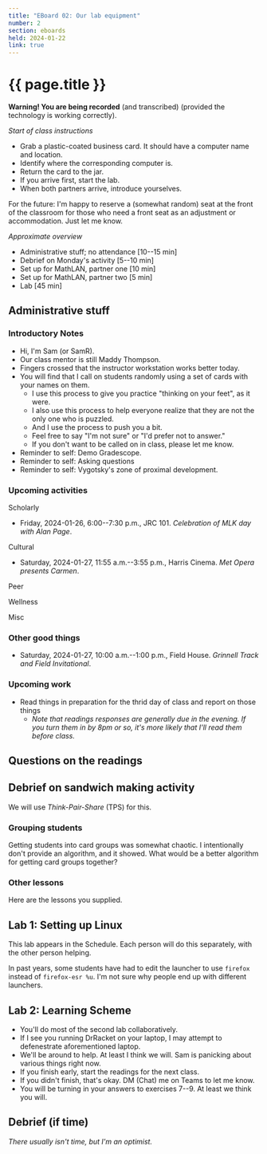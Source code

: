 ```yaml
---
title: "EBoard 02: Our lab equipment"
number: 2
section: eboards
held: 2024-01-22
link: true
---
```

# {{ page.title }}

**Warning! You are being recorded** (and transcribed) (provided the technology
is working correctly).

_Start of class instructions_

* Grab a plastic-coated business card. It should have a computer name
  and location.
* Identify where the corresponding computer is.
* Return the card to the jar.
* If you arrive first, start the lab.
* When both partners arrive, introduce yourselves.

For the future: I'm happy to reserve a (somewhat random) seat at
the front of the classroom for those who need a front seat as an
adjustment or accommodation.  Just let me know.

_Approximate overview_

* Administrative stuff; no attendance [10--15 min]
* Debrief on Monday's activity [5--10 min]
* Set up for MathLAN, partner one [10 min]
* Set up for MathLAN, partner two [5 min]
* Lab [45 min]

Administrative stuff
--------------------

### Introductory Notes

* Hi, I'm Sam (or SamR).
* Our class mentor is still Maddy Thompson.
* Fingers crossed that the instructor workstation works better today.
* You will find that I call on students randomly using a set of cards
  with your names on them.
    * I use this process to give you practice "thinking on your feet",
      as it were.
    * I also use this process to help everyone realize that they are
      not the only one who is puzzled.
    * And I use the process to push you a bit.
    * Feel free to say "I'm not sure" or "I'd prefer not to answer."
    * If you don't want to be called on in class, please let me know.
* Reminder to self: Demo Gradescope.
* Reminder to self: Asking questions
* Reminder to self: Vygotsky's zone of proximal development.


### Upcoming activities

Scholarly

* Friday, 2024-01-26, 6:00--7:30 p.m., JRC 101. 
  _Celebration of MLK day with Alan Page_.

Cultural

* Saturday, 2024-01-27, 11:55 a.m.--3:55 p.m., Harris Cinema. 
  _Met Opera presents Carmen_.

Peer

Wellness

Misc

### Other good things

* Saturday, 2024-01-27, 10:00 a.m.--1:00 p.m., Field House.
  _Grinnell Track and Field Invitational_.

### Upcoming work

* Read things in preparation for the thrid day of class and report on those 
  things
    * _Note that readings responses are generally due in the evening. If
      you turn them in by 8pm or so, it's more likely that I'll read
      them before class._

Questions on the readings
-------------------------

Debrief on sandwich making activity
-----------------------------------

We will use _Think-Pair-Share_ (TPS) for this.

### Grouping students

Getting students into card groups was somewhat chaotic.  I intentionally
don't provide an algorithm, and it showed.  What would be a better
algorithm for getting card groups together?

### Other lessons

Here are the lessons you supplied.

Lab 1: Setting up Linux
-----------------------

This lab appears in the Schedule.  Each person will do this separately, with
the other person helping.

In past years, some students have had to edit the launcher to use
`firefox` instead of `firefox-esr %u`.  I'm not sure why people end up
with different launchers.

Lab 2: Learning Scheme
----------------------

* You'll do most of the second lab collaboratively.
* If I see you running DrRacket on your laptop, I may attempt
  to defenestrate aforementioned laptop.
* We'll be around to help.  At least I think we will.  Sam is panicking
  about various things right now.
* If you finish early, start the readings for the next class.
* If you didn't finish, that's okay.  DM (Chat) me on Teams to let me know.
* You will be turning in your answers to exercises 7--9.  At least we
  think you will.

Debrief (if time)
-----------------

_There usually isn't time, but I'm an optimist._


